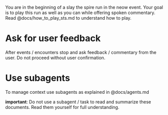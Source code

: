 You are in the beginning  of a slay the spire run in the neow event. Your goal is to play this run as
well as you can while offering spoken commentary. Read @docs/how_to_play_sts.md to understand how to play.

# Ask for user feedback

After events / encounters stop and ask feedback / commentary from the user. Do
not proceed without user confirmation.

# Use subagents

To manage context use subagents as explained in @docs/agents.md

**important**: Do not use a subagent / task to read and summarize these documents. Read them
yourself for full understanding.
